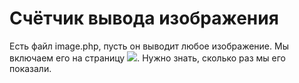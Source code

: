 **Счётчик вывода изображения**
=================================

Есть файл image.php, пусть он выводит любое изображение.
Мы включаем его на страницу <img src="image.php"/>. Нужно знать, сколько раз мы его показали.
